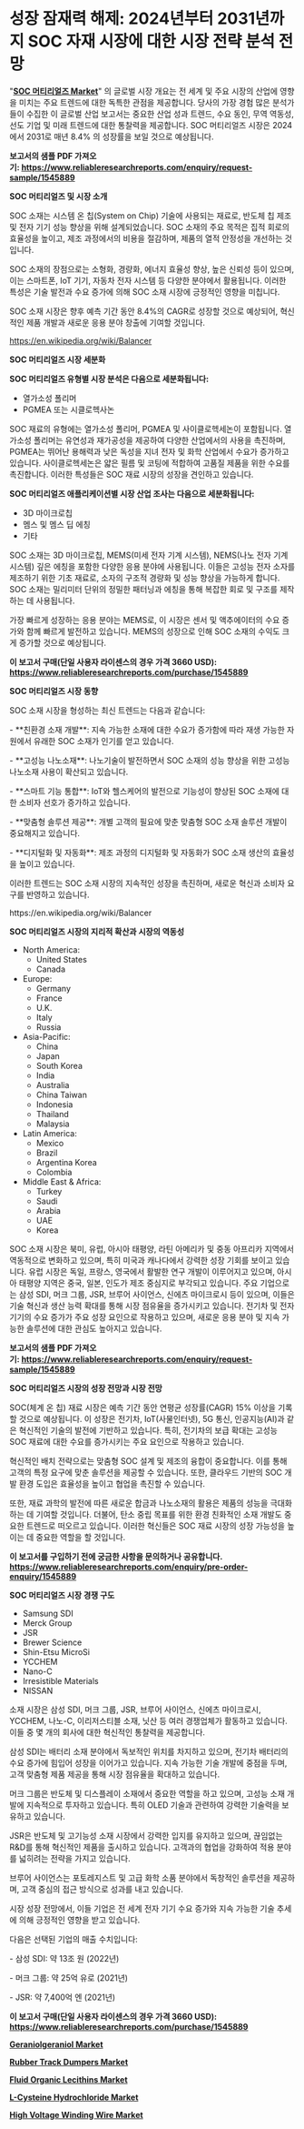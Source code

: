 <p><h1>성장 잠재력 해제: 2024년부터 2031년까지 SOC 자재 시장에 대한 시장 전략 분석 전망</h1></p><p>"<strong><a href="https://www.reliableresearchreports.com/global-soc-materials-market-r1545889">SOC 머티리얼즈 Market</a></strong>" 의 글로벌 시장 개요는 전 세계 및 주요 시장의 산업에 영향을 미치는 주요 트렌드에 대한 독특한 관점을 제공합니다. 당사의 가장 경험 많은 분석가들이 수집한 이 글로벌 산업 보고서는 중요한 산업 성과 트렌드, 수요 동인, 무역 역동성, 선도 기업 및 미래 트렌드에 대한 통찰력을 제공합니다. SOC 머티리얼즈 시장은 2024에서 2031로 매년 8.4% 의 성장률을 보일 것으로 예상됩니다.</p>
<p><strong>보고서의 샘플 PDF 가져오기:&nbsp;<a href="https://www.reliableresearchreports.com/enquiry/request-sample/1545889">https://www.reliableresearchreports.com/enquiry/request-sample/1545889</a></strong></p>
<p><strong>SOC 머티리얼즈 및 시장 소개</strong></p>
<p><p>SOC 소재는 시스템 온 칩(System on Chip) 기술에 사용되는 재료로, 반도체 칩 제조 및 전자 기기 성능 향상을 위해 설계되었습니다. SOC 소재의 주요 목적은 집적 회로의 효율성을 높이고, 제조 과정에서의 비용을 절감하며, 제품의 열적 안정성을 개선하는 것입니다. </p><p>SOC 소재의 장점으로는 소형화, 경량화, 에너지 효율성 향상, 높은 신뢰성 등이 있으며, 이는 스마트폰, IoT 기기, 자동차 전자 시스템 등 다양한 분야에서 활용됩니다. 이러한 특성은 기술 발전과 수요 증가에 의해 SOC 소재 시장에 긍정적인 영향을 미칩니다. </p><p>SOC 소재 시장은 향후 예측 기간 동안 8.4%의 CAGR로 성장할 것으로 예상되어, 혁신적인 제품 개발과 새로운 응용 분야 창출에 기여할 것입니다.</p></p>
<p><a href="https://en.wikipedia.org/wiki/Balancer">https://en.wikipedia.org/wiki/Balancer</a></p>
<p><strong>SOC 머티리얼즈 시장 세분화</strong></p>
<p><strong>SOC 머티리얼즈 유형별 시장 분석은 다음으로 세분화됩니다:</strong></p>
<p><ul><li>열가소성 폴리머</li><li>PGMEA 또는 시클로헥사논</li></ul></p>
<p><p>SOC 재료의 유형에는 열가소성 폴리머, PGMEA 및 사이클로헥세논이 포함됩니다. 열가소성 폴리머는 유연성과 재가공성을 제공하여 다양한 산업에서의 사용을 촉진하며, PGMEA는 뛰어난 용해력과 낮은 독성을 지녀 전자 및 화학 산업에서 수요가 증가하고 있습니다. 사이클로헥세논은 얇은 필름 및 코팅에 적합하여 고품질 제품을 위한 수요를 촉진합니다. 이러한 특성들은 SOC 재료 시장의 성장을 견인하고 있습니다.</p></p>
<p><strong>SOC 머티리얼즈 애플리케이션별 시장 산업 조사는 다음으로 세분화됩니다:</strong></p>
<p><ul><li>3D 마이크로칩</li><li>멤스 및 멤스 딥 에칭</li><li>기타</li></ul></p>
<p><p>SOC 소재는 3D 마이크로칩, MEMS(미세 전자 기계 시스템), NEMS(나노 전자 기계 시스템) 깊은 에칭을 포함한 다양한 응용 분야에 사용됩니다. 이들은 고성능 전자 소자를 제조하기 위한 기초 재료로, 소자의 구조적 경량화 및 성능 향상을 가능하게 합니다. SOC 소재는 밀리미터 단위의 정밀한 패터닝과 에칭을 통해 복잡한 회로 및 구조를 제작하는 데 사용됩니다.</p><p>가장 빠르게 성장하는 응용 분야는 MEMS로, 이 시장은 센서 및 액추에이터의 수요 증가와 함께 빠르게 발전하고 있습니다. MEMS의 성장으로 인해 SOC 소재의 수익도 크게 증가할 것으로 예상됩니다.</p></p>
<p><strong>이 보고서 구매(단일 사용자 라이센스의 경우 가격 3660 USD): <a href="https://www.reliableresearchreports.com/purchase/1545889">https://www.reliableresearchreports.com/purchase/1545889</a></strong></p>
<p><strong>SOC 머티리얼즈 시장 동향</strong></p>
<p><p>SOC 소재 시장을 형성하는 최신 트렌드는 다음과 같습니다:</p><p>- **친환경 소재 개발**: 지속 가능한 소재에 대한 수요가 증가함에 따라 재생 가능한 자원에서 유래한 SOC 소재가 인기를 얻고 있습니다.</p><p>  </p><p>- **고성능 나노소재**: 나노기술이 발전하면서 SOC 소재의 성능 향상을 위한 고성능 나노소재 사용이 확산되고 있습니다.</p><p>  </p><p>- **스마트 기능 통합**: IoT와 헬스케어의 발전으로 기능성이 향상된 SOC 소재에 대한 소비자 선호가 증가하고 있습니다.</p><p>  </p><p>- **맞춤형 솔루션 제공**: 개별 고객의 필요에 맞춘 맞춤형 SOC 소재 솔루션 개발이 중요해지고 있습니다.</p><p>  </p><p>- **디지털화 및 자동화**: 제조 과정의 디지털화 및 자동화가 SOC 소재 생산의 효율성을 높이고 있습니다.</p><p>이러한 트렌드는 SOC 소재 시장의 지속적인 성장을 촉진하며, 새로운 혁신과 소비자 요구를 반영하고 있습니다.</p></p>
<p>https://en.wikipedia.org/wiki/Balancer</p>
<p><strong>SOC 머티리얼즈 시장의 지리적 확산과 시장의 역동성</strong></p>
<p><ul>
    <li>
        North America:
        <ul>
            <li>United States</li>
            <li>Canada</li>
        </ul>
    </li>
    <li>
        Europe:
        <ul>
            <li>Germany</li>
            <li>France</li>
            <li>U.K.</li>
            <li>Italy</li>
            <li>Russia</li>
        </ul>
    </li>
    <li>
        Asia-Pacific:
        <ul>
            <li>China</li>
            <li>Japan</li>
            <li>South Korea</li>
            <li>India</li>
            <li>Australia</li>
            <li>China Taiwan</li>
            <li>Indonesia</li>
            <li>Thailand</li>
            <li>Malaysia</li>
        </ul>
    </li>
    <li>
        Latin America:
        <ul>
            <li>Mexico</li>
            <li>Brazil</li>
            <li>Argentina Korea</li>
            <li>Colombia</li>
        </ul>
    </li>
    <li>
        Middle East & Africa:
        <ul>
            <li>Turkey</li>
            <li>Saudi</li>
            <li>Arabia</li>
            <li>UAE</li>
            <li>Korea</li>
        </ul>
    </li>
    </ul></p>
<p><p>SOC 소재 시장은 북미, 유럽, 아시아 태평양, 라틴 아메리카 및 중동 아프리카 지역에서 역동적으로 변화하고 있으며, 특히 미국과 캐나다에서 강력한 성장 기회를 보이고 있습니다. 유럽 시장은 독일, 프랑스, 영국에서 활발한 연구 개발이 이루어지고 있으며, 아시아 태평양 지역은 중국, 일본, 인도가 제조 중심지로 부각되고 있습니다. 주요 기업으로는 삼성 SDI, 머크 그룹, JSR, 브루어 사이언스, 신에츠 마이크로시 등이 있으며, 이들은 기술 혁신과 생산 능력 확대를 통해 시장 점유율을 증가시키고 있습니다. 전기차 및 전자기기의 수요 증가가 주요 성장 요인으로 작용하고 있으며, 새로운 응용 분야 및 지속 가능한 솔루션에 대한 관심도 높아지고 있습니다.</p></p>
<p><strong>보고서의 샘플 PDF 가져오기:&nbsp;<a href="https://www.reliableresearchreports.com/enquiry/request-sample/1545889">https://www.reliableresearchreports.com/enquiry/request-sample/1545889</a></strong></p>
<p><strong>SOC 머티리얼즈 시장의 성장 전망과 시장 전망</strong></p>
<p><p>SOC(체계 온 칩) 재료 시장은 예측 기간 동안 연평균 성장률(CAGR) 15% 이상을 기록할 것으로 예상됩니다. 이 성장은 전기차, IoT(사물인터넷), 5G 통신, 인공지능(AI)과 같은 혁신적인 기술의 발전에 기반하고 있습니다. 특히, 전기차의 보급 확대는 고성능 SOC 재료에 대한 수요를 증가시키는 주요 요인으로 작용하고 있습니다.</p><p>혁신적인 배치 전략으로는 맞춤형 SOC 설계 및 제조의 융합이 중요합니다. 이를 통해 고객의 특정 요구에 맞춘 솔루션을 제공할 수 있습니다. 또한, 클라우드 기반의 SOC 개발 환경 도입은 효율성을 높이고 협업을 촉진할 수 있습니다.</p><p>또한, 재료 과학의 발전에 따른 새로운 합금과 나노소재의 활용은 제품의 성능을 극대화하는 데 기여할 것입니다. 더불어, 탄소 중립 목표를 위한 환경 친화적인 소재 개발도 중요한 트렌드로 떠오르고 있습니다. 이러한 혁신들은 SOC 재료 시장의 성장 가능성을 높이는 데 중요한 역할을 할 것입니다.</p></p>
<p><strong>이 보고서를 구입하기 전에 궁금한 사항을 문의하거나 공유합니다. <a href="https://www.reliableresearchreports.com/enquiry/pre-order-enquiry/1545889">https://www.reliableresearchreports.com/enquiry/pre-order-enquiry/1545889</a></strong></p>
<p><strong>SOC 머티리얼즈 시장 경쟁 구도</strong></p>
<p><ul><li>Samsung SDI</li><li>Merck Group</li><li>JSR</li><li>Brewer Science</li><li>Shin-Etsu MicroSi</li><li>YCCHEM</li><li>Nano-C</li><li>Irresistible Materials</li><li>NISSAN</li></ul></p>
<p><p>소재 시장은 삼성 SDI, 머크 그룹, JSR, 브루어 사이언스, 신에츠 마이크로시, YCCHEM, 나노-C, 이리저스티블 소재, 닛산 등 여러 경쟁업체가 활동하고 있습니다. 이들 중 몇 개의 회사에 대한 혁신적인 통찰력을 제공합니다.</p><p>삼성 SDI는 배터리 소재 분야에서 독보적인 위치를 차지하고 있으며, 전기차 배터리의 수요 증가에 힘입어 성장을 이어가고 있습니다. 지속 가능한 기술 개발에 중점을 두며, 고객 맞춤형 제품 제공을 통해 시장 점유율을 확대하고 있습니다.</p><p>머크 그룹은 반도체 및 디스플레이 소재에서 중요한 역할을 하고 있으며, 고성능 소재 개발에 지속적으로 투자하고 있습니다. 특히 OLED 기술과 관련하여 강력한 기술력을 보유하고 있습니다.</p><p>JSR은 반도체 및 고기능성 소재 시장에서 강력한 입지를 유지하고 있으며, 끊임없는 R&D를 통해 혁신적인 제품을 출시하고 있습니다. 고객과의 협업을 강화하여 적용 분야를 넓히려는 전략을 가지고 있습니다.</p><p>브루어 사이언스는 포토레지스트 및 고급 화학 소품 분야에서 독창적인 솔루션을 제공하며, 고객 중심의 접근 방식으로 성과를 내고 있습니다.</p><p>시장 성장 전망에서, 이들 기업은 전 세계 전자 기기 수요 증가와 지속 가능한 기술 추세에 의해 긍정적인 영향을 받고 있습니다.</p><p>다음은 선택된 기업의 매출 수치입니다:</p><p>- 삼성 SDI: 약 13조 원 (2022년)</p><p>- 머크 그룹: 약 25억 유로 (2021년)</p><p>- JSR: 약 7,400억 엔 (2021년)</p></p>
<p><strong>이 보고서 구매(단일 사용자 라이센스의 경우 가격 3660 USD): <a href="https://www.reliableresearchreports.com/purchase/1545889">https://www.reliableresearchreports.com/purchase/1545889</a></strong></p>
<p><strong><p><a href="https://issuu.com/reportprime-2/docs/geraniolgeraniol-market-size-2030.p_10f4df274c26b6">Geraniolgeraniol Market</a></p><p><a href="https://www.linkedin.com/pulse/rubber-track-dumpers-market-forecast-global-trends-analysis-myplc?trackingId=vKxR85bFSH6EDqzf16VL9g%3D%3D">Rubber Track Dumpers Market</a></p><p><a href="https://github.com/abbislposival/Market-Research-Report-List-1/blob/main/fluid-organic-lecithins-market.md">Fluid Organic Lecithins Market</a></p><p><a href="https://github.com/DixieGrimes/Market-Research-Report-List-1/blob/main/l-cysteine-hydrochloride-market.md">L-Cysteine Hydrochloride Market</a></p><p><a href="https://issuu.com/reportprime-2/docs/high-voltage-winding-wire-market-si_f602986a57b43a">High Voltage Winding Wire Market</a></p></strong></p>
<p></p>
